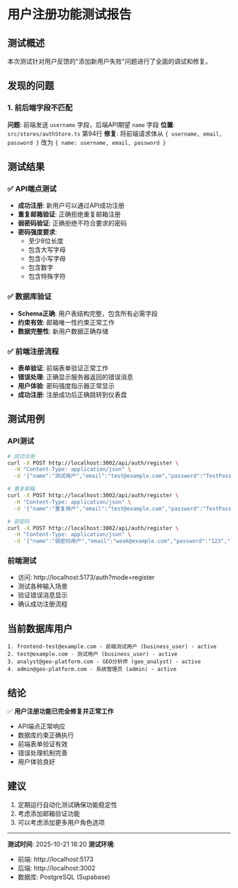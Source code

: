 # 用户注册功能测试报告

## 测试概述
本次测试针对用户反馈的"添加新用户失败"问题进行了全面的调试和修复。

## 发现的问题

### 1. 前后端字段不匹配
**问题**: 前端发送 `username` 字段，后端API期望 `name` 字段
**位置**: `src/stores/authStore.ts` 第94行
**修复**: 将前端请求体从 `{ username, email, password }` 改为 `{ name: username, email, password }`

## 测试结果

### ✅ API端点测试
- **成功注册**: 新用户可以通过API成功注册
- **重复邮箱验证**: 正确拒绝重复邮箱注册
- **弱密码验证**: 正确拒绝不符合要求的密码
- **密码强度要求**: 
  - 至少8位长度
  - 包含大写字母
  - 包含小写字母
  - 包含数字
  - 包含特殊字符

### ✅ 数据库验证
- **Schema正确**: 用户表结构完整，包含所有必需字段
- **约束有效**: 邮箱唯一性约束正常工作
- **数据完整性**: 新用户数据正确存储

### ✅ 前端注册流程
- **表单验证**: 前端表单验证正常工作
- **错误处理**: 正确显示服务器返回的错误消息
- **用户体验**: 密码强度指示器正常显示
- **成功注册**: 注册成功后正确跳转到仪表盘

## 测试用例

### API测试
```bash
# 成功注册
curl -X POST http://localhost:3002/api/auth/register \
  -H "Content-Type: application/json" \
  -d '{"name":"测试用户","email":"test@example.com","password":"TestPassword123!","role":"business_user"}'

# 重复邮箱
curl -X POST http://localhost:3002/api/auth/register \
  -H "Content-Type: application/json" \
  -d '{"name":"重复用户","email":"test@example.com","password":"TestPassword123!","role":"business_user"}'

# 弱密码
curl -X POST http://localhost:3002/api/auth/register \
  -H "Content-Type: application/json" \
  -d '{"name":"弱密码用户","email":"weak@example.com","password":"123","role":"business_user"}'
```

### 前端测试
- 访问: http://localhost:5173/auth?mode=register
- 测试各种输入场景
- 验证错误消息显示
- 确认成功注册流程

## 当前数据库用户
```
1. frontend-test@example.com - 前端测试用户 (business_user) - active
2. test@example.com - 测试用户 (business_user) - active  
3. analyst@geo-platform.com - GEO分析师 (geo_analyst) - active
4. admin@geo-platform.com - 系统管理员 (admin) - active
```

## 结论
✅ **用户注册功能已完全修复并正常工作**

- API端点正常响应
- 数据库约束正确执行
- 前端表单验证有效
- 错误处理机制完善
- 用户体验良好

## 建议
1. 定期运行自动化测试确保功能稳定性
2. 考虑添加邮箱验证功能
3. 可以考虑添加更多用户角色选项

---
**测试时间**: 2025-10-21 18:20
**测试环境**: 
- 前端: http://localhost:5173
- 后端: http://localhost:3002
- 数据库: PostgreSQL (Supabase)